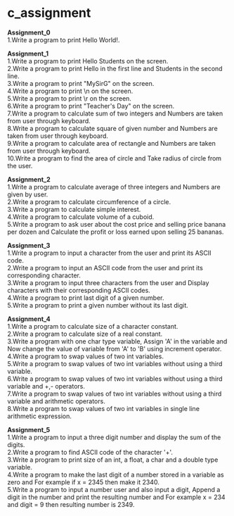 # c_assignment

<b> Assignment_0 </b> 
<br>
1.Write a program to print Hello World!.<br>

<b> Assignment_1 </b>
<br>
1.Write a program to print Hello Students on the screen.<br>
2.Write a program to print Hello in the first line and Students in the second line.<br>
3.Write a program to print "MySirG" on the screen.<br>
4.Write a program to print \n on the screen.<br>
5.Write a program to print \r on the screen.<br>
6.Write a program to print "Teacher's Day" on the screen.<br>
7.Write a program to calculate sum of two integers and Numbers are taken from user through keyboard.<br>
8.Write a program to calculate square of given number and Numbers are taken from user through keyboard.<br>
9.Write a program to calculate area of rectangle and Numbers are taken from user through keyboard.<br>
10.Write a program to find the area of circle and Take radius of circle from the user.<br>

<b> Assignment_2 </b>
<br>
1.Write a program to calculate average of three integers and Numbers are given by user.<br>
2.Write a program to calculate circumference of a circle.<br>
3.Write a program to calculate simple interest.<br>
4.Write a program to calculate volume of a cuboid.<br>
5.Write a program to ask user about the cost price and selling price banana per dozen and Calculate the profit or loss earned upon selling 25 bananas.<br>

<b> Assignment_3 </b>
<br>
1.Write a program to input a character from the user and print its ASCII code.<br>
2.Write a program to input an ASCII code from the user and print its corresponding character.<br>
3.Write a program to input three characters from the user and Display characters with their corresponding ASCII codes.<br>
4.Write a program to print last digit of a given number.<br>
5.Write a program to print a given number without its last digit.<br>

<b> Assignment_4 </b>
<br>
1.Write a program to calculate size of a character constant.<br>
2.Write a program to calculate size of a real constant.<br>
3.Write a program with one char type variable, Assign 'A' in the variable and Now change the value of variable from 'A' to 'B' using increment operator.<br>
4.Write a program to swap values of two int variables.<br>
5.Write a program to swap values of two int variables without using a third variable.<br>
6.Write a program to swap values of two int variables without using a third variable and +,- operators.<br>
7.Write a program to swap values of two int variables without using a third variable and arithmetic operators.<br>
8.Write a program to swap values of two int variables in single line arithmetic expression.<br> 

<b> Assignment_5 </b>
<br>
1.Write a program to input a three digit number and display the sum of the digits.<br>
2.Write a program to find ASCII code of the character '+'.<br>
3.Write a program to print size of an int, a float, a char and a double type variable.<br>
4.Write a program to make the last digit of a number stored in a variable as zero and For example if x = 2345 then make it 2340.<br>
5.Write a program to input a number user and also input a digit, Append a digit in the number and print the resulting number and For example x = 234 and digit = 9 then resulting number is 2349.<br>
